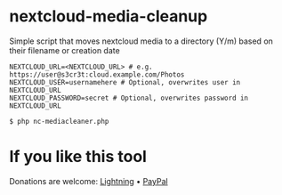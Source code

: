 # nextcloud-media-cleanup
Simple script that moves nextcloud media to a directory (Y/m) based on their filename or creation date

```.env
NEXTCLOUD_URL=<NEXTCLOUD_URL> # e.g. https://user@s3cr3t:cloud.example.com/Photos
NEXTCLOUD_USER=usernamehere # Optional, overwrites user in NEXTCLOUD_URL
NEXTCLOUD_PASSWORD=secret # Optional, overwrites password in NEXTCLOUD_URL
```
```
$ php nc-mediacleaner.php
```

# If you like this tool

Donations are welcome: [Lightning](spinalphone02@walletofsatoshi.com) • [PayPal](https://www.paypal.com/donate/?hosted_button_id=B3WRGUUNZVDCL)
